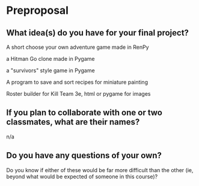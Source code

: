# Preproposal

## What idea(s) do you have for your final project?

A short choose your own adventure game made in RenPy

a Hitman Go clone made in Pygame

a "survivors" style game in Pygame

A program to save and sort recipes for miniature painting

Roster builder for Kill Team 3e, html or pygame for images

## If you plan to collaborate with one or two classmates, what are their names?

n/a

## Do you have any questions of your own?

Do you know if either of these would be far more difficult than
the other (ie, beyond what would be expected of someone in this
course)?
